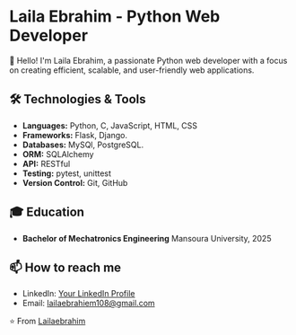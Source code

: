 # Laila Ebrahim - Python Web Developer

👋 Hello! I'm Laila Ebrahim, a passionate Python web developer with a focus on creating efficient, scalable, and user-friendly web applications.

## 🛠 Technologies & Tools

- **Languages:** Python, C, JavaScript, HTML, CSS
- **Frameworks:** Flask, Django.
- **Databases:** MySQl, PostgreSQL.
- **ORM:** SQLAlchemy
- **API:** RESTful
- **Testing:** pytest, unittest
- **Version Control:** Git, GitHub

## 🎓 Education

- **Bachelor of Mechatronics Engineering**
  Mansoura University, 2025


## 📫 How to reach me

- LinkedIn: [Your LinkedIn Profile](www.linkedin.com/in/laila-ebrahim-574890241)
- Email: lailaebrahiem108@gmail.com

⭐️ From [Lailaebrahim](https://github.com/Lailaebrahim)
